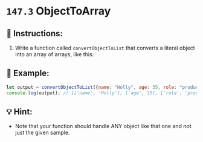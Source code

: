 # `147.3` ObjectToArray

## 📝 Instructions:

1. Write a function called `convertObjectToList` that converts a literal object into an array of arrays, like this:

## 📎 Example:

```js
let output = convertObjectToList({name: "Holly", age: 35, role: "producer"});
console.log(output); // [['name', 'Holly'], ['age', 35], ['role', 'producer']]
```

## 💡 Hint:

+ Note that your function should handle ANY object like that one and not just the given sample.
